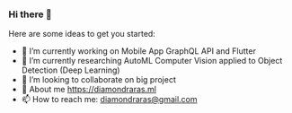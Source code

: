 ### Hi there 👋


Here are some ideas to get you started:

- 🔭 I’m currently working on Mobile App GraphQL API and Flutter
- 🌱 I’m currently researching AutoML Computer Vision applied to Object Detection (Deep Learning)
- 👯 I’m looking to collaborate on big project
- 💬 About me https://diamondraras.ml
- 📫 How to reach me: diamondraras@gmail.com

